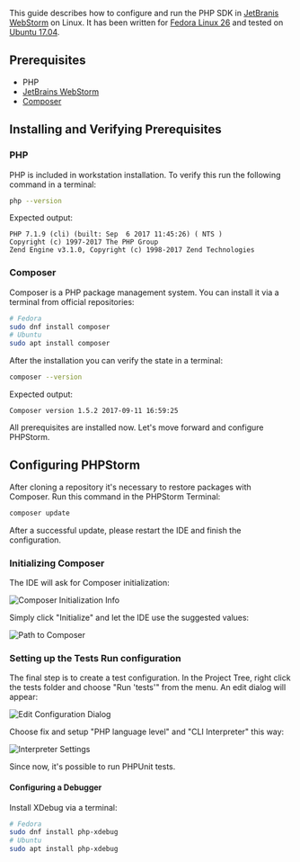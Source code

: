 This guide describes how to configure and run the PHP SDK in [JetBranis WebStorm](https://www.jetbrains.com/webstorm/) on Linux. It has been written for [Fedora Linux 26](https://getfedora.org) and tested on [Ubuntu 17.04](https://www.ubuntu.com).

## Prerequisites</summary>

- PHP
- [JetBrains WebStorm](https://www.jetbrains.com/webstorm/)
- [Composer](https://getcomposer.org)

## Installing and Verifying Prerequisites

### PHP

PHP is included in workstation installation. To verify this run the following command in a terminal:

```sh
php --version
```

Expected output:

```plain
PHP 7.1.9 (cli) (built: Sep  6 2017 11:45:26) ( NTS )
Copyright (c) 1997-2017 The PHP Group
Zend Engine v3.1.0, Copyright (c) 1998-2017 Zend Technologies
```

### Composer

Composer is a PHP package management system. You can install it via a terminal from official repositories:

```sh
# Fedora
sudo dnf install composer
# Ubuntu
sudo apt install composer
```

After the installation you can verify the state in a terminal:

```sh
composer --version
```

Expected output:

```plain
Composer version 1.5.2 2017-09-11 16:59:25
```

All prerequisites are installed now. Let's move forward and configure PHPStorm.

## Configuring PHPStorm

After cloning a repository it's necessary to restore packages with Composer. Run this command in the PHPStorm Terminal:

```sh
composer update
```

After a successful update, please restart the IDE and finish the configuration.

### Initializing Composer

The IDE will ask for Composer initialization:

![Composer Initialization Info](./img/01ComposerInitializationInfo.png)

Simply click "Initialize" and let the IDE use the suggested values:

![Path to Composer](./img/02PathToComposer.png)

### Setting up the Tests Run configuration

The final step is to create a test configuration. In the Project Tree, right click the tests folder and choose "Run 'tests'" from the menu. An edit dialog will appear:

![Edit Configuration Dialog](./img/03EditConfigurationDialog.png?raw=true)

Choose fix and setup "PHP language level" and "CLI Interpreter" this way:

![Interpreter Settings](./img/04PHPStormInterpreterSettings.png)

Since now, it's possible to run PHPUnit tests.

#### Configuring a Debugger

Install XDebug via a terminal:

```sh
# Fedora
sudo dnf install php-xdebug
# Ubuntu
sudo apt install php-xdebug
```
